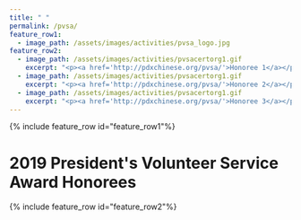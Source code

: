 ```yaml
---
title: " "
permalink: /pvsa/
feature_row1:
  - image_path: /assets/images/activities/pvsa_logo.jpg
feature_row2:
  - image_path: /assets/images/activities/pvsacertorg1.gif
    excerpt: "<p><a href='http://pdxchinese.org/pvsa/'>Honoree 1</a></p>"
  - image_path: /assets/images/activities/pvsacertorg1.gif
    excerpt: "<p><a href='http://pdxchinese.org/pvsa/'>Honoree 2</a></p>"
  - image_path: /assets/images/activities/pvsacertorg1.gif
    excerpt: "<p><a href='http://pdxchinese.org/pvsa/'>Honoree 3</a></p>"
---
```


{% include feature_row id="feature_row1"%}

# 2019 President's Volunteer Service Award Honorees

{% include feature_row id="feature_row2"%}
